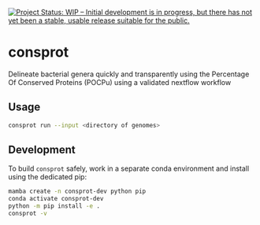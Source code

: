 [![Project Status: WIP – Initial development is in progress, but there has not yet been a stable, usable release suitable for the public.](https://www.repostatus.org/badges/latest/wip.svg)](https://www.repostatus.org/#wip)

# consprot

Delineate bacterial genera quickly and transparently using the Percentage Of Conserved Proteins (POCPu) using a validated nextflow workflow

## Usage

```bash
consprot run --input <directory of genomes>
```

## Development

To build `consprot` safely, work in a separate conda environment and install using the dedicated pip:

```bash
mamba create -n consprot-dev python pip
conda activate consprot-dev
python -m pip install -e .
consprot -v
```

